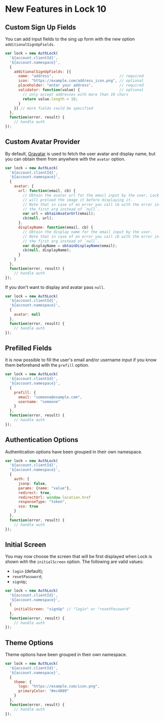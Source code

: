 # New Features in Lock 10

## Custom Sign Up Fields

You can add input fields to the sing up form with the new option `additionalSignUpFields`.

```js
var lock = new AuthLock(
  '${account.clientId}',
  '${account.namespace}',
  {
    additionalSignUpFields: [{
      name: "address",                              // required
      icon: "https://example.com/address_icon.png", // optional
      placeholder: "enter your address",            // required
      validator: function(value) {                  // optional
        // only accept addresses with more than 10 chars
        return value.length > 10;
      }
    }] // more fields could be specified
  },
  function(error, result) {
    // handle auth
});
```

## Custom Avatar Provider

By default, [Gravatar](http://gravatar.com/) is used to fetch the user avatar and display name, but you can obtain them from anywhere with the `avatar` option.

```js
var lock = new AuthLock(
  '${account.clientId}',
  '${account.namespace}',
  {
    avatar: {
      url: function(email, cb) {
        // Obtain the avatar url for the email input by the user, Lock
        // will preload the image it before displaying it.
        // Note that in case of an error you call cb with the error in
        // the first arg instead of `null`.
        var url = obtainAvatarUrl(email);
        cb(null, url);
      },
      displayName: function(email, cb) {
        // Obtain the display name for the email input by the user.
        // Note that in case of an error you call cb with the error in
        // the first arg instead of `null`.
        var displayName = obtainDisplayName(email);
        cb(null, displayName);
      }
    }
  },
  function(error, result) {
    // handle auth
});
```

If you don't want to display and avatar pass `null`.

```js
var lock = new AuthLock(
  '${account.clientId}',
  '${account.namespace}',
  {
    avatar: null
  },
  function(error, result) {
    // handle auth
});
```

## Prefilled Fields

It is now possible to fill the user's email and/or username input if you know them beforehand with the `prefill` option.

```js
var lock = new AuthLock(
  '${account.clientId}',
  '${account.namespace}',
  {
    prefill: {
      email: "someone@example.com",
      username: "someone"
    }
  },
  function(error, result) {
    // handle auth
});
```

## Authentication Options

Authentication options have been grouped in their own namespace.

```js
var lock = new AuthLock(
  '${account.clientId}',
  '${account.namespace}',
  {
    auth: {
      jsonp: false,
      params: {name: "value"},
      redirect: true,
      redirectUrl: window.location.href
      responseType: "token",
      sso: true
    }
  },
  function(error, result) {
    // handle auth
});
```

## Initial Screen

You may now choose the screen that will be first displayed when Lock is shown with the `initialScreen` option. The following are valid values:
* `login` (default);
* `resetPassword`;
* `signUp`;

```js
var lock = new AuthLock(
  '${account.clientId}',
  '${account.namespace}',
  {
    initialScreen: "signUp" // "login" or "resetPassword"
  },
  function(error, result) {
    // handle auth
});
```

## Theme Options

Theme options have been grouped in their own namespace.

```js
var lock = new AuthLock(
  '${account.clientId}',
  '${account.namespace}',
  {
    theme: {
      logo: "https://example.com/icon.png",
      primaryColor: "#ec4889"
    }
  },
  function(error, result) {
    // handle auth
});
```
